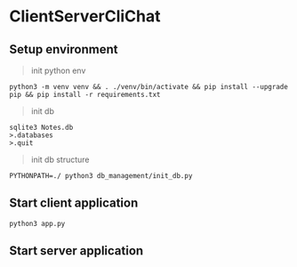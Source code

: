 # ClientServerCliChat

## Setup environment

> init python env

```
python3 -m venv venv && . ./venv/bin/activate && pip install --upgrade pip && pip install -r requirements.txt
```

> init db

```
sqlite3 Notes.db
>.databases
>.quit
```

> init db structure

```
PYTHONPATH=./ python3 db_management/init_db.py
```

## Start client application

```
python3 app.py
```

## Start server application
